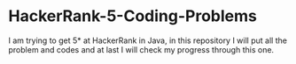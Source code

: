 # HackerRank-5-Coding-Problems
I am trying to get 5* at HackerRank in Java, in this repository I will put all the problem and codes and at last I will check my progress through this one.
